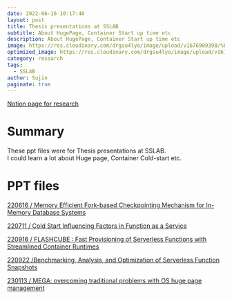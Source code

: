 ```yaml
---
date: 2022-06-16 10:17:40
layout: post
title: Thesis presentations at SSLAB
subtitle: About HugePage, Container Start up time etc
description: About HugePage, Container Start up time etc
image: https://res.cloudinary.com/drgsu4lyo/image/upload/v1676909398/%ED%99%94%EB%A9%B4_%EC%BA%A1%EC%B2%98_2023-02-21_010940_mzemnm.jpg
optimized_image: https://res.cloudinary.com/drgsu4lyo/image/upload/v1676909398/%ED%99%94%EB%A9%B4_%EC%BA%A1%EC%B2%98_2023-02-21_010940_mzemnm.jpg
category: research
tags:
  - SSLAB
author: Sujin
paginate: true
---
```


[Notion page for research](https://waterjin.notion.site/Cold-Start-3a28c5ad12194b6b9f8e28a55a3138dd)

<h1>Summary</h1>
These ppt files were for Thesis presentations at SSLAB.<br/>
I could learn a lot about Huge page, Container Cold-start etc.<br/>  

<h1>PPT files</h1>

[220616 / Memory Efficient Fork-based Checkpointing Mechanism for In-Memory Database Systems](https://drive.google.com/file/d/1Mc2X1UcXmeWJAmXMYMb4qAzHW9XpMvyZ/view?usp=sharing)<br/>

[220711 / Cold Start Influencing Factors in Function as a Service](https://docs.google.com/presentation/d/1AGKK0Hax0hDF3EUPpMPeYdThUCDn-2i4M09xkgj1vtU/edit?usp=sharing)<br/>

[220916 / FLASHCUBE : Fast Provisioning of Serverless Functions with Streamlined Container Runtimes](https://docs.google.com/presentation/d/1qpjXZYAajY9ZpU7NSH1dGl75p5_gw5CL8xmaYbhQw-c/edit?usp=sharing)<br/>

[220922 /Benchmarking, Analysis, and Optimization of Serverless Function Snapshots](https://docs.google.com/presentation/d/1d3wfehxgUbBJhlxRJfxRy3I7JtcGpTACrCyT37dZvwU/edit?usp=sharing) <br/>

[230113 / MEGA: overcoming traditional problems with OS huge page management](https://drive.google.com/file/d/1YyuJ4bBwforSioCmExQxHOW0fptuYcOC/view?usp=sharing) <br/>


